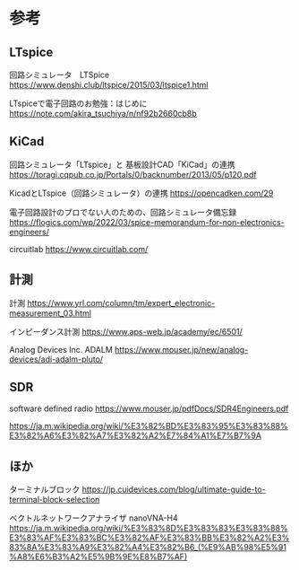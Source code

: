 # 参考
## LTspice
回路シミュレータ　LTSpice
https://www.denshi.club/ltspice/2015/03/ltspice1.html

LTspiceで電子回路のお勉強：はじめに
https://note.com/akira_tsuchiya/n/nf92b2660cb8b

## KiCad
回路シミュレータ「LTspice」と 基板設計CAD「KiCad」の連携
https://toragi.cqpub.co.jp/Portals/0/backnumber/2013/05/p120.pdf

KicadとLTspice（回路シミュレータ）の連携
https://opencadken.com/29

電子回路設計のプロでない人のための、回路シミュレータ備忘録
https://flogics.com/wp/2022/03/spice-memorandum-for-non-electronics-engineers/

circuitlab
https://www.circuitlab.com/

## 計測
計測
https://www.yrl.com/column/tm/expert_electronic-measurement_03.html

インピーダンス計測
https://www.aps-web.jp/academy/ec/6501/

Analog Devices Inc. ADALM
https://www.mouser.jp/new/analog-devices/adi-adalm-pluto/

## SDR
software defined radio
https://www.mouser.jp/pdfDocs/SDR4Engineers.pdf

https://ja.m.wikipedia.org/wiki/%E3%82%BD%E3%83%95%E3%83%88%E3%82%A6%E3%82%A7%E3%82%A2%E7%84%A1%E7%B7%9A

## ほか
ターミナルブロック
https://jp.cuidevices.com/blog/ultimate-guide-to-terminal-block-selection

ベクトルネットワークアナライザ
nanoVNA-H4
https://ja.m.wikipedia.org/wiki/%E3%83%8D%E3%83%83%E3%83%88%E3%83%AF%E3%83%BC%E3%82%AF%E3%83%BB%E3%82%A2%E3%83%8A%E3%83%A9%E3%82%A4%E3%82%B6_(%E9%AB%98%E5%91%A8%E6%B3%A2%E5%9B%9E%E8%B7%AF)


